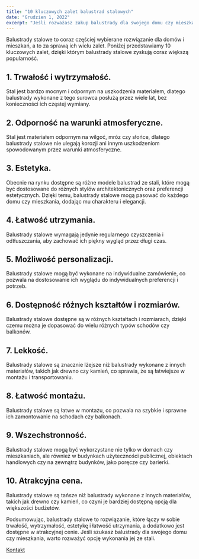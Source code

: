 ```yaml
---
title: "10 kluczowych zalet balustrad stalowych"
date: "Grudzien 1, 2022"
excerpt: "Jeśli rozważasz zakup balustrady dla swojego domu czy mieszkania, warto rozważyć opcję wykonania jej ze stali. Balustrady stalowe charakteryzują się wysoką wytrzymałością, estetyką i łatwością utrzymania, a dodatkowo posiadają szereg innych zalet, które sprawiają, że coraz częściej są wybierane przez właścicieli posesji. W tym artykule przedstawimy 10 kluczowych zalet balustrad stalowych i dlaczego warto rozważyć ich zakup."
---
```


Balustrady stalowe to coraz częściej wybierane rozwiązanie dla domów i mieszkań, a to za sprawą ich wielu zalet. Poniżej przedstawiamy 10 kluczowych zalet, dzięki którym balustrady stalowe zyskują coraz większą popularność.

## 1. Trwałość i wytrzymałość.

Stal jest bardzo mocnym i odpornym na uszkodzenia materiałem, dlatego balustrady wykonane z tego surowca posłużą przez wiele lat, bez konieczności ich częstej wymiany.

## 2. Odporność na warunki atmosferyczne.

Stal jest materiałem odpornym na wilgoć, mróz czy słońce, dlatego balustrady stalowe nie ulegają korozji ani innym uszkodzeniom spowodowanym przez warunki atmosferyczne.

## 3. Estetyka.

Obecnie na rynku dostępne są różne modele balustrad ze stali, które mogą być dostosowane do różnych stylów architektonicznych oraz preferencji estetycznych. Dzięki temu, balustrady stalowe mogą pasować do każdego domu czy mieszkania, dodając mu charakteru i elegancji.

## 4. Łatwość utrzymania.

Balustrady stalowe wymagają jedynie regularnego czyszczenia i odtłuszczania, aby zachować ich piękny wygląd przez długi czas.

## 5. Możliwość personalizacji.

Balustrady stalowe mogą być wykonane na indywidualne zamówienie, co pozwala na dostosowanie ich wyglądu do indywidualnych preferencji i potrzeb.

## 6. Dostępność różnych kształtów i rozmiarów.

Balustrady stalowe dostępne są w różnych kształtach i rozmiarach, dzięki czemu można je dopasować do wielu różnych typów schodów czy balkonów.

## 7. Lekkość.

Balustrady stalowe są znacznie lżejsze niż balustrady wykonane z innych materiałów, takich jak drewno czy kamień, co sprawia, że są łatwiejsze w montażu i transportowaniu.

## 8. Łatwość montażu.

Balustrady stalowe są łatwe w montażu, co pozwala na szybkie i sprawne ich zamontowanie na schodach czy balkonach.

## 9. Wszechstronność.

Balustrady stalowe mogą być wykorzystane nie tylko w domach czy mieszkaniach, ale również w budynkach użyteczności publicznej, obiektach handlowych czy na zewnątrz budynków, jako poręcze czy barierki.

## 10. Atrakcyjna cena.

Balustrady stalowe są tańsze niż balustrady wykonane z innych materiałów, takich jak drewno czy kamień, co czyni je bardziej dostępną opcją dla większości budżetów.

Podsumowując, balustrady stalowe to rozwiązanie, które łączy w sobie trwałość, wytrzymałość, estetykę i łatwość utrzymania, a dodatkowo jest dostępne w atrakcyjnej cenie. Jeśli szukasz balustrady dla swojego domu czy mieszkania, warto rozważyć opcję wykonania jej ze stali.

[Kontakt](www.solidgate.pl/kontakt)
